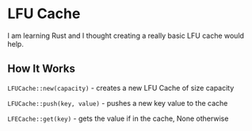 # LFU Cache

I am learning Rust and I thought creating a really basic LFU cache would help.

## How It Works

`LFUCache::new(capacity)` - creates a new LFU Cache of size capacity

`LFUCache::push(key, value)` - pushes a new key value to the cache

`LFECache::get(key)` - gets the value if in the cache, None otherwise
